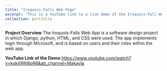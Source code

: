 ```yaml
---
title: "Iroquois-Falls Web Page"
excerpt: "This is a YouTube link to a live demo of the Iroquois-Fall Web App"
collection: portfolio
---
```


**Project Overview**
The Iroquois-Falls Web App is a software design project in which Django, python, HTML, and CSS were used. The app implements login through Microsoft, and is based on users and their roles within the web app.

**YouTube Link of the Demo**
https://www.youtube.com/watch?v=kqkjt9W8pR8&ab_channel=Makayla 
